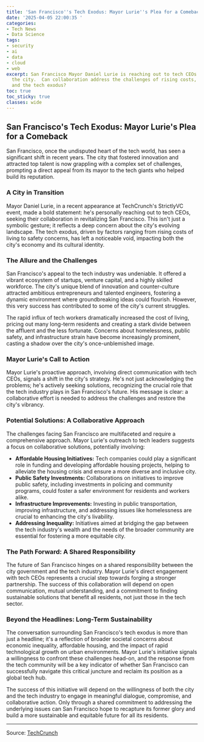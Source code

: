 ```yaml
---
title: 'San Francisco''s Tech Exodus: Mayor Lurie''s Plea for a Comeback'
date: '2025-04-05 22:00:35 '
categories:
- Tech News
- Data Science
tags:
- security
- ai
- data
- cloud
- web
excerpt: San Francisco Mayor Daniel Lurie is reaching out to tech CEOs to revitalize
  the city.  Can collaboration address the challenges of rising costs, safety concerns,
  and the tech exodus?
toc: true
toc_sticky: true
classes: wide
---
```


## San Francisco's Tech Exodus: Mayor Lurie's Plea for a Comeback

San Francisco, once the undisputed heart of the tech world, has seen a significant shift in recent years.  The city that fostered innovation and attracted top talent is now grappling with a complex set of challenges, prompting a direct appeal from its mayor to the tech giants who helped build its reputation.

### A City in Transition

Mayor Daniel Lurie, in a recent appearance at TechCrunch's StrictlyVC event, made a bold statement: he's personally reaching out to tech CEOs, seeking their collaboration in revitalizing San Francisco.  This isn't just a symbolic gesture; it reflects a deep concern about the city's evolving landscape. The tech exodus, driven by factors ranging from rising costs of living to safety concerns, has left a noticeable void, impacting both the city's economy and its cultural identity.

### The Allure and the Challenges

San Francisco's appeal to the tech industry was undeniable.  It offered a vibrant ecosystem of startups, venture capital, and a highly skilled workforce.  The city's unique blend of innovation and counter-culture attracted ambitious entrepreneurs and talented engineers, fostering a dynamic environment where groundbreaking ideas could flourish.  However, this very success has contributed to some of the city's current struggles.

The rapid influx of tech workers dramatically increased the cost of living, pricing out many long-term residents and creating a stark divide between the affluent and the less fortunate.  Concerns about homelessness, public safety, and infrastructure strain have become increasingly prominent, casting a shadow over the city's once-unblemished image.

### Mayor Lurie's Call to Action

Mayor Lurie's proactive approach, involving direct communication with tech CEOs, signals a shift in the city's strategy.  He's not just acknowledging the problems; he's actively seeking solutions, recognizing the crucial role that the tech industry plays in San Francisco's future.  His message is clear: a collaborative effort is needed to address the challenges and restore the city's vibrancy.

### Potential Solutions: A Collaborative Approach

The challenges facing San Francisco are multifaceted and require a comprehensive approach.  Mayor Lurie's outreach to tech leaders suggests a focus on collaborative solutions, potentially involving:

* **Affordable Housing Initiatives:**  Tech companies could play a significant role in funding and developing affordable housing projects, helping to alleviate the housing crisis and ensure a more diverse and inclusive city.
* **Public Safety Investments:**  Collaborations on initiatives to improve public safety, including investments in policing and community programs, could foster a safer environment for residents and workers alike.
* **Infrastructure Improvements:**  Investing in public transportation, improving infrastructure, and addressing issues like homelessness are crucial to enhancing the city's livability.
* **Addressing Inequality:**  Initiatives aimed at bridging the gap between the tech industry's wealth and the needs of the broader community are essential for fostering a more equitable city.

### The Path Forward: A Shared Responsibility

The future of San Francisco hinges on a shared responsibility between the city government and the tech industry.  Mayor Lurie's direct engagement with tech CEOs represents a crucial step towards forging a stronger partnership. The success of this collaboration will depend on open communication, mutual understanding, and a commitment to finding sustainable solutions that benefit all residents, not just those in the tech sector.

### Beyond the Headlines: Long-Term Sustainability

The conversation surrounding San Francisco's tech exodus is more than just a headline; it's a reflection of broader societal concerns about economic inequality, affordable housing, and the impact of rapid technological growth on urban environments.  Mayor Lurie's initiative signals a willingness to confront these challenges head-on, and the response from the tech community will be a key indicator of whether San Francisco can successfully navigate this critical juncture and reclaim its position as a global tech hub.

The success of this initiative will depend on the willingness of both the city and the tech industry to engage in meaningful dialogue, compromise, and collaborative action.  Only through a shared commitment to addressing the underlying issues can San Francisco hope to recapture its former glory and build a more sustainable and equitable future for all its residents.

---

Source: [TechCrunch](https://techcrunch.com/2025/04/05/sf-mayor-lurie-to-tech-ceos-how-can-we-get-you-back/)
